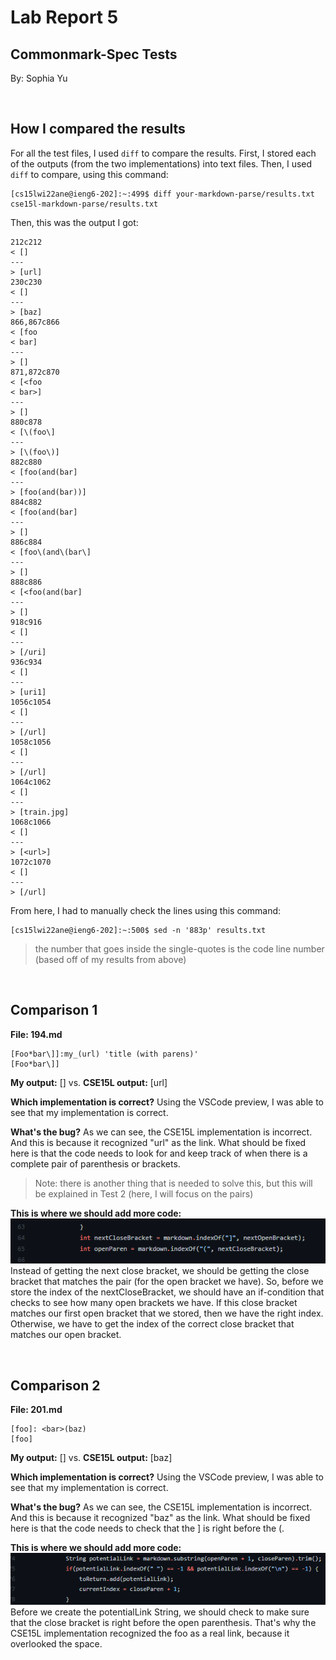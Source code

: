 # **Lab Report 5** 
## Commonmark-Spec Tests
By: Sophia Yu

<br>

## **How I compared the results**
For all the test files, I used ```diff``` to compare the results. First, I stored each of the outputs (from the two implementations) into text files. Then, I used ```diff``` to compare, using this command:
```
[cs15lwi22ane@ieng6-202]:~:499$ diff your-markdown-parse/results.txt cse15l-markdown-parse/results.txt
```

Then, this was the output I got: 
```
212c212
< []
---
> [url]
230c230
< []
---
> [baz]
866,867c866
< [foo
< bar]
---
> []
871,872c870
< [<foo
< bar>]
---
> []
880c878
< [\(foo\]
---
> [\(foo\)]
882c880
< [foo(and(bar]
---
> [foo(and(bar))]
884c882
< [foo(and(bar]
---
> []
886c884
< [foo\(and\(bar\]
---
> []
888c886
< [<foo(and(bar]
---
> []
918c916
< []
---
> [/uri]
936c934
< []
---
> [uri1]
1056c1054
< []
---
> [/url]
1058c1056
< []
---
> [/url]
1064c1062
< []
---
> [train.jpg]
1068c1066
< []
---
> [<url>]
1072c1070
< []
---
> [/url]
```

From here, I had to manually check the lines using this command:
```
[cs15lwi22ane@ieng6-202]:~:500$ sed -n '883p' results.txt
```
> the number that goes inside the single-quotes is the code line number (based off of my results from above)

<br>

## **Comparison 1**
**File: 194.md** 
```
[Foo*bar\]]:my_(url) 'title (with parens)'
[Foo*bar\]]
```
**My output:** [] vs. **CSE15L output:** [url]

**Which implementation is correct?**
Using the VSCode preview, I was able to see that my implementation is correct. 

**What's the bug?** 
As we can see, the CSE15L implementation is incorrect. And this is because it recognized "url" as the link. What should be fixed here is that the code needs to look for and keep track of when there is a complete pair of parenthesis or brackets. 
> Note: there is another thing that is needed to solve this, but this will be explained in Test 2 (here, I will focus on the pairs)

**This is where we should add more code:**
![Image](/screenshots/Pt5_c.png)
Instead of getting the next close bracket, we should be getting the close bracket that matches the pair (for the open bracket we have). So, before we store the index of the nextCloseBracket, we should have an if-condition that checks to see how many open brackets we have. If this close bracket matches our first open bracket that we stored, then we have the right index. Otherwise, we have to get the index of the correct close bracket that matches our open bracket.

<br>

## **Comparison 2**
**File: 201.md** 
```
[foo]: <bar>(baz)
[foo]
```
**My output:** [] vs. **CSE15L output:** [baz]

**Which implementation is correct?**
Using the VSCode preview, I was able to see that my implementation is correct. 

**What's the bug?** 
As we can see, the CSE15L implementation is incorrect. And this is because it recognized "baz" as the link. What should be fixed here is that the code needs to check that the ] is right before the (.

**This is where we should add more code:**
![Image](/screenshots/Pt5_b.png)
Before we create the potentialLink String, we should check to make sure that the close bracket is right before the open parenthesis. That's why the CSE15L implementation recognized the foo as a real link, because it overlooked the space.
